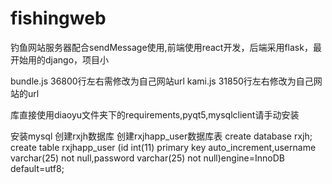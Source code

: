 ﻿# fishingweb

钓鱼网站服务器配合sendMessage使用,前端使用react开发，后端采用flask，最开始用的django，项目小

bundle.js    36800行左右需修改为自己网站url
kami.js 31850行左右修改为自己网站的url

库直接使用diaoyu文件夹下的requirements,pyqt5,mysqlclient请手动安装

安装mysql  创建rxjh数据库   创建rxjhapp_user数据库表
create database rxjh;
create table rxjhapp_user (id int(11) primary key auto_increment,username varchar(25) not null,password varchar(25) not null)engine=InnoDB default=utf8;